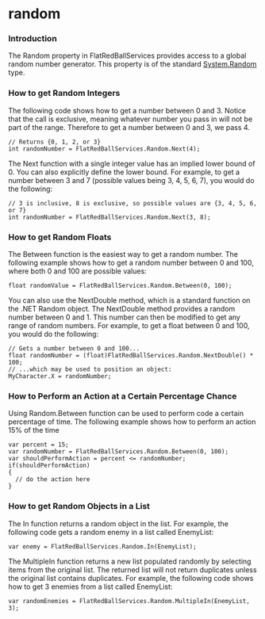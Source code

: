 # random

### Introduction

The Random property in FlatRedBallServices provides access to a global random number generator. This property is of the standard [System.Random](http://msdn.microsoft.com/en-us/library/system.random.aspx) type.

### How to get Random Integers

The following code shows how to get a number between 0 and 3. Notice that the call is exclusive, meaning whatever number you pass in will not be part of the range. Therefore to get a number between 0 and 3, we pass 4.

```
// Returns {0, 1, 2, or 3}
int randomNumber = FlatRedBallServices.Random.Next(4);
```

The Next function with a single integer value has an implied lower bound of 0. You can also explicitly define the lower bound. For example, to get a number between 3 and 7 (possible values being 3, 4, 5, 6, 7), you would do the following:

```
// 3 is inclusive, 8 is exclusive, so possible values are {3, 4, 5, 6, or 7}
int randomNumber = FlatRedBallServices.Random.Next(3, 8);
```

### How to get Random Floats

The Between function is the easiest way to get a random number. The following example shows how to get a random number between 0 and 100, where both 0 and 100 are possible values:

```lang:c#
float randomValue = FlatRedBallServices.Random.Between(0, 100);
```

You can also use the NextDouble method, which is a standard function on the .NET Random object. The NextDouble method provides a random number between 0 and 1. This number can then be modified to get any range of random numbers. For example, to get a float between 0 and 100, you would do the following:

```
// Gets a number between 0 and 100...
float randomNumber = (float)FlatRedBallServices.Random.NextDouble() * 100;
// ...which may be used to position an object:
MyCharacter.X = randomNumber;
```

### How to Perform an Action at a Certain Percentage Chance

Using Random.Between function can be used to perform code a certain percentage of time. The following example shows how to perform an action 15% of the time

```
var percent = 15;
var randomNumber = FlatRedBallServices.Random.Between(0, 100);
var shouldPerformAction = percent <= randomNumber;
if(shouldPerformAction)
{
  // do the action here
}
```

### How to get Random Objects in a List

The In function returns a random object in the list. For example, the following code gets a random enemy in a list called EnemyList:

```lang:c#
var enemy = FlatRedBallServices.Random.In(EnemyList);
```

The MultipleIn function returns a new list populated randomly by selecting items from the original list. The returned list will not return duplicates unless the original list contains duplicates. For example, the following code shows how to get 3 enemies from a list called EnemyList:

```lang:c#
var randomEnemies = FlatRedBallServices.Random.MultipleIn(EnemyList, 3);
```

&#x20;   &#x20;

